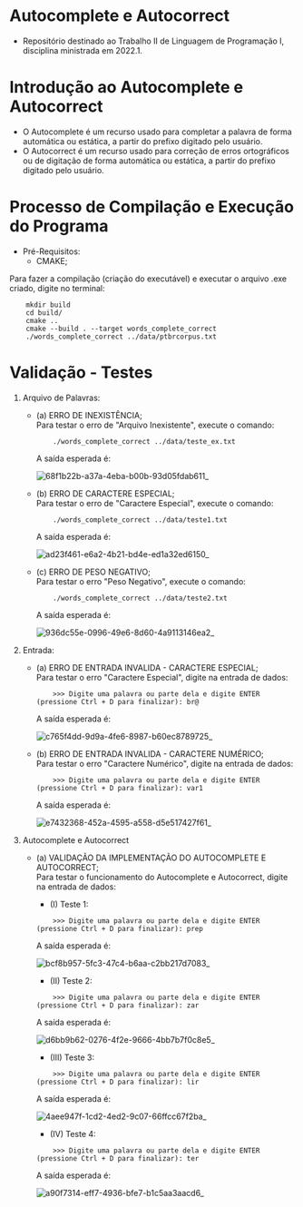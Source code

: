# Autocomplete e Autocorrect
* Repositório destinado ao Trabalho II de Linguagem de Programação I, disciplina ministrada em 2022.1.

# Introdução ao Autocomplete e Autocorrect
* O Autocomplete é um recurso usado para completar a palavra de forma automática ou estática, a partir do prefixo digitado pelo usuário.
* O Autocorrect é um recurso usado para correção de erros ortográficos ou de digitação de forma automática ou estática, a partir do prefixo digitado pelo usuário.

# Processo de Compilação e Execução do Programa
* Pré-Requisitos:
    - CMAKE; <br />

Para fazer a compilação (criação do executável) e executar o arquivo .exe criado, digite no terminal: <br />
```
    mkdir build
    cd build/
    cmake ..
    cmake --build . --target words_complete_correct
    ./words_complete_correct ../data/ptbrcorpus.txt
```
# Validação - Testes

1. Arquivo de Palavras:
    - (a) ERRO DE INEXISTÊNCIA;  <br />
        Para testar o erro de "Arquivo Inexistente", execute o comando:
        ```
            ./words_complete_correct ../data/teste_ex.txt
        ```
        A saída esperada é:
        
         ![68f1b22b-a37a-4eba-b00b-93d05fdab611_](https://user-images.githubusercontent.com/82531511/174498117-662ee297-b44f-4164-8fce-959f97029113.gif)


    - (b) ERRO DE CARACTERE ESPECIAL; <br />
        Para testar o erro de "Caractere Especial", execute o comando:
        ```
            ./words_complete_correct ../data/teste1.txt
        ```
        A saída esperada é:
        
        ![ad23f461-e6a2-4b21-bd4e-ed1a32ed6150_](https://user-images.githubusercontent.com/82531511/174498268-388298ae-0f56-4336-8ce1-ae2af1678fed.gif)


    - (c) ERRO DE PESO NEGATIVO; <br />
        Para testar o erro "Peso Negativo", execute o comando:
        ```
            ./words_complete_correct ../data/teste2.txt
        ```
        A saída esperada é:
        
        ![936dc55e-0996-49e6-8d60-4a9113146ea2_](https://user-images.githubusercontent.com/82531511/174498364-26f4bd6e-365b-46bc-959b-a82b6781de85.gif)


2. Entrada:  
    - (a) ERRO DE ENTRADA INVALIDA - CARACTERE ESPECIAL; <br />
        Para testar o erro "Caractere Especial", digite na entrada de dados:
        ```
            >>> Digite uma palavra ou parte dela e digite ENTER (pressione Ctrl + D para finalizar): br@
        ```
        A saída esperada é:

        ![c765f4dd-9d9a-4fe6-8987-b60ec8789725_](https://user-images.githubusercontent.com/82531511/174498762-78eac739-5222-4c3f-be7e-dac0301d8ee9.gif)



    - (b) ERRO DE ENTRADA INVALIDA - CARACTERE NUMÉRICO; <br />
        Para testar o erro "Caractere Numérico", digite na entrada de dados:
        ```
            >>> Digite uma palavra ou parte dela e digite ENTER (pressione Ctrl + D para finalizar): var1
        ```
        A saída esperada é:

        ![e7432368-452a-4595-a558-d5e517427f61_](https://user-images.githubusercontent.com/82531511/174498821-8cf2a95f-0996-401c-9561-a2caed9d626c.gif)

    
3. Autocomplete e Autocorrect
    - (a) VALIDAÇÃO DA IMPLEMENTAÇÃO DO AUTOCOMPLETE E AUTOCORRECT; <br />
        Para testar o funcionamento do Autocomplete e Autocorrect, digite na entrada de dados:
        - (I) Teste 1:
        ```
            >>> Digite uma palavra ou parte dela e digite ENTER (pressione Ctrl + D para finalizar): prep
        ```
        A saída esperada é:
        
        ![bcf8b957-5fc3-47c4-b6aa-c2bb217d7083_](https://user-images.githubusercontent.com/82531511/174498929-116fe7f3-dc08-4aef-be53-15df55513e0b.gif)


        - (II) Teste 2:
        ```
            >>> Digite uma palavra ou parte dela e digite ENTER (pressione Ctrl + D para finalizar): zar
        ```
        A saída esperada é:
        
        ![d6bb9b62-0276-4f2e-9666-4bb7b7f0c8e5_](https://user-images.githubusercontent.com/82531511/174498980-b5eaf945-4412-456c-97d1-588778b57030.gif)


        - (III) Teste 3:
        ```
            >>> Digite uma palavra ou parte dela e digite ENTER (pressione Ctrl + D para finalizar): lir
        ```
        A saída esperada é:
        
        ![4aee947f-1cd2-4ed2-9c07-66ffcc67f2ba_](https://user-images.githubusercontent.com/82531511/174499034-932e090f-d7e3-43d2-86ca-1ce123109a93.gif)

        
        - (IV) Teste 4:
        ```
            >>> Digite uma palavra ou parte dela e digite ENTER (pressione Ctrl + D para finalizar): ter
        ```
        A saída esperada é:
        
        ![a90f7314-eff7-4936-bfe7-b1c5aa3aacd6_](https://user-images.githubusercontent.com/82531511/174499101-6582a44b-71d2-47b3-b980-2042cabd3ef2.gif)

        
